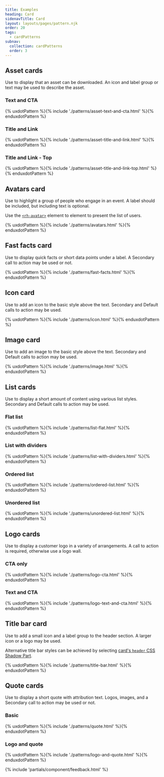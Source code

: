 ```yaml
---
title: Examples
heading: Card
sidenavTitle: Card
layout: layouts/pages/pattern.njk
order: 20
tags:
  - cardPatterns
subnav:
  collection: cardPatterns
  order: 3
---
```


<script type="module" data-helmet>
  import '@rhds/elements/lib/elements/rh-context-picker/rh-context-picker.js';
  import '@rhds/elements/rh-card/rh-card.js';
  import '@rhds/elements/rh-cta/rh-cta.js';
  import '@rhds/elements/rh-surface/rh-surface.js';
  import '@rhds/elements/rh-avatar/rh-avatar.js';
  import '@rhds/elements/rh-accordion/rh-accordion.js';
  import '@rhds/elements/rh-blockquote/rh-blockquote.js';
</script>

<link rel="stylesheet" data-helmet href="/assets/packages/@rhds/elements/elements/rh-table/rh-table-lightdom.css">
<link rel="stylesheet" data-helmet href="/styles/samp.css">

<style data-helmet>
  rh-card {
    display: block;
    max-width: 360px;
  }

  [color-palette^="light"] :is(a):link {
    color: var(--rh-color-interactive-blue-darker, #0066cc);
  }

  [color-palette^="light"] :is(a):hover {
    color: var(--rh-color-interactive-blue-darkest, #003366);
  }

  [color-palette^="dark"] :is(a):link {
    color: var(--rh-color-interactive-blue-lighter, #92c5f9);
  }

  [color-palette^="dark"] :is(a):hover {
    color: var(--rh-color-interactive-blue-lightest, #b9dafc);
  }
</style>

## Asset cards
Use to display that an asset can be downloaded. An icon and label group or 
text may be used to describe the asset.

### Text and CTA
{% uxdotPattern %}{% include './patterns/asset-text-and-cta.html' %}{% enduxdotPattern %}

### Title and Link
{% uxdotPattern %}{% include './patterns/asset-title-and-link.html' %}{% enduxdotPattern %}

### Title and Link - Top
{% uxdotPattern %}{% include './patterns/asset-title-and-link-top.html' %}{% enduxdotPattern %}

## Avatars card

Use to highlight a group of people who engage in an event. A label
should be included, but including text is optional.

Use the [`<rh-avatar>`](/elements/avatar/) element to element to present
the list of users.

{% uxdotPattern %}{% include './patterns/avatars.html' %}{% enduxdotPattern %}

## Fast facts card
Use to display quick facts or short data points under a label. A Secondary 
call to action may be used or not.

{% uxdotPattern %}{% include './patterns/fast-facts.html' %}{% enduxdotPattern %}

## Icon card

Use to add an icon to the basic style above the text. Secondary and Default 
calls to action may be used.

{% uxdotPattern %}{% include './patterns/icon.html' %}{% enduxdotPattern %}

## Image card

Use to add an image to the basic style above the text.
Secondary and Default calls to action may be used.

{% uxdotPattern %}{% include './patterns/image.html' %}{% enduxdotPattern %}

## List cards
Use to display a short amount of content using various list styles. 
Secondary and Default calls to action may be used.

### Flat list
{% uxdotPattern %}{% include './patterns/list-flat.html' %}{% enduxdotPattern %}

### List with dividers
{% uxdotPattern %}{% include './patterns/list-with-dividers.html' %}{% enduxdotPattern %}

### Ordered list

{% uxdotPattern %}{% include './patterns/ordered-list.html' %}{% enduxdotPattern %}

### Unordered list

{% uxdotPattern %}{% include './patterns/unordered-list.html' %}{% enduxdotPattern %}

## Logo cards
Use to display a customer logo in a variety of arrangements. A call to 
action is required, otherwise use a logo wall.

### CTA only
{% uxdotPattern %}{% include './patterns/logo-cta.html' %}{% enduxdotPattern %}

### Text and CTA
{% uxdotPattern %}{% include './patterns/logo-text-and-cta.html' %}{% enduxdotPattern %}

## Title bar card

Use to add a small icon and a label group to the header section. A larger icon
or a logo may be used.

Alternative title bar styles can be achieved by selecting [card's `header` CSS
Shadow Part](/elements/card/code/#parts).

{% uxdotPattern %}{% include './patterns/title-bar.html' %}{% enduxdotPattern %}

## Quote cards

Use to display a short quote with attribution text. Logos, images, and a 
Secondary call to action may be used or not.

### Basic
{% uxdotPattern %}{% include './patterns/quote.html' %}{% enduxdotPattern %}

### Logo and quote
{% uxdotPattern %}{% include './patterns/logo-and-quote.html' %}{% enduxdotPattern %}


<!-- ## Video cards

Use to trigger a video that will play in a [Modal dialog](/elements/dialog).
Different layout configurations may be used.

{% include './patterns/video.html' %} -->


{% include 'partials/component/feedback.html' %}

[element]: /elements/card
[css-props]: /elements/card/code/#css-custom-properties
